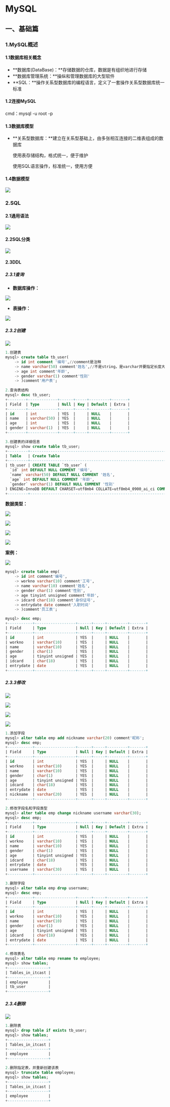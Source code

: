 # MySQL

## 一、基础篇

### 1.MySQL概述

#### 1.1数据库相关概念

- **数据库(DataBase)：**存储数据的仓库，数据是有组织地进行存储
- **数据库管理系统：**操纵和管理数据库的大型软件
- **SQL：**操作关系型数据库的编程语言，定义了一套操作关系型数据库统一标准

#### 1.2连接MySQL

cmd：mysql -u root -p

#### 1.3数据库模型

- **关系型数据库：**建立在关系型基础上，由多张相互连接的二维表组成的数据库

  使用表存储结构，格式统一，便于维护

  使用SQL语言操作，标准统一，使用方便

#### 1.4数据模型

![](https://github.com/Jomocool/MySQL/blob/main/MySQL-img/1.png)

### 2.SQL

#### 2.1通用语法

![](https://github.com/Jomocool/MySQL/blob/main/MySQL-img/2.png)

#### 2.2SQL分类

![](https://github.com/Jomocool/MySQL/blob/main/MySQL-img/3.png)

#### 2.3DDL

##### 2.3.1查询

- **数据库操作：**

![](https://github.com/Jomocool/MySQL/blob/main/MySQL-img/4.png)

- **表操作：**

![](https://github.com/Jomocool/MySQL/blob/main/MySQL-img/5.png)

##### 2.3.2创建

![](https://github.com/Jomocool/MySQL/blob/main/MySQL-img/6.png)

```sql
1.创建表
mysql> create table tb_user(
    -> id int comment '编号',//comment是注释
    -> name varchar(50) comment'姓名',//不是string，是varchar并要指定长度大小
    -> age int comment'年龄',
    -> gender varchar(1) comment'性别'
    -> )comment'用户表';
    
2.查询表结构
mysql> desc tb_user;
+--------+-------------+------+-----+---------+-------+
| Field  | Type        | Null | Key | Default | Extra |
+--------+-------------+------+-----+---------+-------+
| id     | int         | YES  |     | NULL    |       |
| name   | varchar(50) | YES  |     | NULL    |       |
| age    | int         | YES  |     | NULL    |       |
| gender | varchar(1)  | YES  |     | NULL    |       |
+--------+-------------+------+-----+---------+-------+

3.创建表的详细信息
mysql> show create table tb_user;
+---------+---------------------------------------------------------------------------------------------------------------------------------------------------------------------------------------------------------------------------------------------------------------------------------------------------+
| Table   | Create Table                                                                                                                                                                                                                                                                                      |
+---------+---------------------------------------------------------------------------------------------------------------------------------------------------------------------------------------------------------------------------------------------------------------------------------------------------+
| tb_user | CREATE TABLE `tb_user` (
  `id` int DEFAULT NULL COMMENT '编号',
  `name` varchar(50) DEFAULT NULL COMMENT '姓名',
  `age` int DEFAULT NULL COMMENT '年龄',
  `gender` varchar(1) DEFAULT NULL COMMENT '性别'
) ENGINE=InnoDB DEFAULT CHARSET=utf8mb4 COLLATE=utf8mb4_0900_ai_ci COMMENT='用户表' |
+---------+---------------------------------------------------------------------------------------------------------------------------------------------------------------------------------------------------------------------------------------------------------------------------------------------------+
```

**数据类型：**

![](https://github.com/Jomocool/MySQL/blob/main/MySQL-img/7.png)

![](https://github.com/Jomocool/MySQL/blob/main/MySQL-img/8.png)

![](https://github.com/Jomocool/MySQL/blob/main/MySQL-img/9.png)

![](https://github.com/Jomocool/MySQL/blob/main/MySQL-img/10.png)

**案例：**

![](https://github.com/Jomocool/MySQL/blob/main/MySQL-img/11.png)

```sql
mysql> create table emp(
    -> id int comment'编号',
    -> workno varchar(10) comment'工号',
    -> name varchar(10) comment'姓名',
    -> gender char(1) comment'性别',
    -> age tinyint unsigned comment'年龄',
    -> idcard char(18) comment'身份证号',
    -> entrydate date comment'入职时间'
    -> )comment'员工表';

mysql> desc emp;
+-----------+------------------+------+-----+---------+-------+
| Field     | Type             | Null | Key | Default | Extra |
+-----------+------------------+------+-----+---------+-------+
| id        | int              | YES  |     | NULL    |       |
| workno    | varchar(10)      | YES  |     | NULL    |       |
| name      | varchar(10)      | YES  |     | NULL    |       |
| gender    | char(1)          | YES  |     | NULL    |       |
| age       | tinyint unsigned | YES  |     | NULL    |       |
| idcard    | char(18)         | YES  |     | NULL    |       |
| entrydate | date             | YES  |     | NULL    |       |
+-----------+------------------+------+-----+---------+-------+
```

##### 2.3.3修改

![](https://github.com/Jomocool/MySQL/blob/main/MySQL-img/12.png)

![](https://github.com/Jomocool/MySQL/blob/main/MySQL-img/13.png)

![](https://github.com/Jomocool/MySQL/blob/main/MySQL-img/14.png)

![](https://github.com/Jomocool/MySQL/blob/main/MySQL-img/15.png)

```sql
1.添加字段
mysql> alter table emp add nickname varchar(20) comment'昵称';
mysql> desc emp;
+-----------+------------------+------+-----+---------+-------+
| Field     | Type             | Null | Key | Default | Extra |
+-----------+------------------+------+-----+---------+-------+
| id        | int              | YES  |     | NULL    |       |
| workno    | varchar(10)      | YES  |     | NULL    |       |
| name      | varchar(10)      | YES  |     | NULL    |       |
| gender    | char(1)          | YES  |     | NULL    |       |
| age       | tinyint unsigned | YES  |     | NULL    |       |
| idcard    | char(18)         | YES  |     | NULL    |       |
| entrydate | date             | YES  |     | NULL    |       |
| nickname  | varchar(20)      | YES  |     | NULL    |       |
+-----------+------------------+------+-----+---------+-------+

2.修改字段名和字段类型
mysql> alter table emp change nickname username varchar(30);
mysql> desc emp;
+-----------+------------------+------+-----+---------+-------+
| Field     | Type             | Null | Key | Default | Extra |
+-----------+------------------+------+-----+---------+-------+
| id        | int              | YES  |     | NULL    |       |
| workno    | varchar(10)      | YES  |     | NULL    |       |
| name      | varchar(10)      | YES  |     | NULL    |       |
| gender    | char(1)          | YES  |     | NULL    |       |
| age       | tinyint unsigned | YES  |     | NULL    |       |
| idcard    | char(18)         | YES  |     | NULL    |       |
| entrydate | date             | YES  |     | NULL    |       |
| username  | varchar(30)      | YES  |     | NULL    |       |
+-----------+------------------+------+-----+---------+-------+

3.删除字段
mysql> alter table emp drop username;
mysql> desc emp;
+-----------+------------------+------+-----+---------+-------+
| Field     | Type             | Null | Key | Default | Extra |
+-----------+------------------+------+-----+---------+-------+
| id        | int              | YES  |     | NULL    |       |
| workno    | varchar(10)      | YES  |     | NULL    |       |
| name      | varchar(10)      | YES  |     | NULL    |       |
| gender    | char(1)          | YES  |     | NULL    |       |
| age       | tinyint unsigned | YES  |     | NULL    |       |
| idcard    | char(18)         | YES  |     | NULL    |       |
| entrydate | date             | YES  |     | NULL    |       |
+-----------+------------------+------+-----+---------+-------+

4.修改表名
mysql> alter table emp rename to employee;
mysql> show tables;
+------------------+
| Tables_in_itcast |
+------------------+
| employee         |
| tb_user          |
+------------------+
```

##### 2.3.4删除

![](https://github.com/Jomocool/MySQL/blob/main/MySQL-img/16.png)

```sql
1.删除表
mysql> drop table if exists tb_user;
mysql> show tables;
+------------------+
| Tables_in_itcast |
+------------------+
| employee         |
+------------------+

2.删除指定表，并重新创建该表
mysql> truncate table employee;
mysql> show tables;
+------------------+
| Tables_in_itcast |
+------------------+
| employee         |
+------------------+
```


